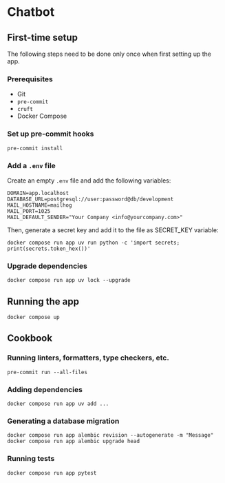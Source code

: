 # Chatbot

## First-time setup

The following steps need to be done only once when first setting up the app.

### Prerequisites

* Git
* `pre-commit`
* `cruft`
* Docker Compose

### Set up pre-commit hooks

```shell
pre-commit install
```

### Add a `.env` file

Create an empty `.env` file and add the following variables:

```shell
DOMAIN=app.localhost
DATABASE_URL=postgresql://user:password@db/development
MAIL_HOSTNAME=mailhog
MAIL_PORT=1025
MAIL_DEFAULT_SENDER="Your Company <info@yourcompany.com>"
```

Then, generate a secret key and add it to the file as SECRET_KEY variable:

```shell
docker compose run app uv run python -c 'import secrets; print(secrets.token_hex())'
```

### Upgrade dependencies

```shell
docker compose run app uv lock --upgrade
```

## Running the app

```shell
docker compose up
```

## Cookbook

### Running linters, formatters, type checkers, etc.

```shell
pre-commit run --all-files
```

### Adding dependencies

```shell
docker compose run app uv add ...
```

### Generating a database migration

```shell
docker compose run app alembic revision --autogenerate -m "Message"
docker compose run app alembic upgrade head
```

### Running tests

```shell
docker compose run app pytest
```

